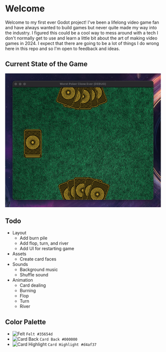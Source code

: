 # Welcome

Welcome to my first ever Godot project! I've been a lifelong video game fan and have always wanted to build games but never quite made my way into the industry. I figured this could be a cool way to mess around with a tech I don't normally get to use and learn a little bit about the art of making video games in 2024. I expect that there are going to be a lot of things I do wrong here in this repo and so I'm open to feedback and ideas.

## Current State of the Game
![Current State](./current-state.png)

## Todo
- Layout
    - Add burn pile
    - Add flop, turn, and river
    - Add UI for restarting game
- Assets
    - Create card faces
- Sounds
    - Background music
    - Shuffle sound
- Animation
    - Card dealing
    - Burning
    - Flop
    - Turn
    - River

## Color Palette
- ![Felt](https://placehold.it/15/35654d/000000?text=.) `Felt #35654d`
- ![Card Back](https://placehold.it/15/000000/000000?text=.) `Card Back #000000`
- ![Card Highlight](https://placehold.it/15/d4af37/000000?text=.) `Card Highlight #d4af37`